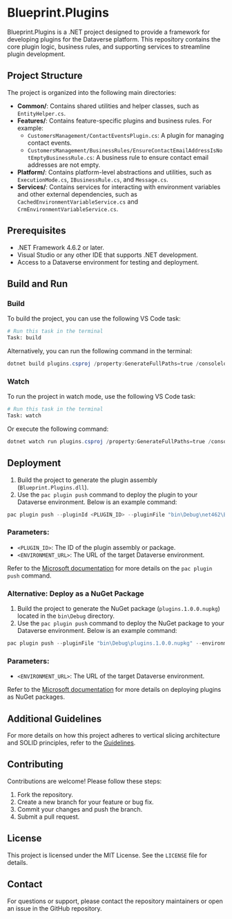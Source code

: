 # Blueprint.Plugins

Blueprint.Plugins is a .NET project designed to provide a framework for developing plugins for the Dataverse platform. This repository contains the core plugin logic, business rules, and supporting services to streamline plugin development.

## Project Structure

The project is organized into the following main directories:

- **Common/**: Contains shared utilities and helper classes, such as `EntityHelper.cs`.
- **Features/**: Contains feature-specific plugins and business rules. For example:
  - `CustomersManagement/ContactEventsPlugin.cs`: A plugin for managing contact events.
  - `CustomersManagement/BusinessRules/EnsureContactEmailAddressIsNotEmptyBusinessRule.cs`: A business rule to ensure contact email addresses are not empty.
- **Platform/**: Contains platform-level abstractions and utilities, such as `ExecutionMode.cs`, `IBusinessRule.cs`, and `Message.cs`.
- **Services/**: Contains services for interacting with environment variables and other external dependencies, such as `CachedEnvironmentVariableService.cs` and `CrmEnvironmentVariableService.cs`.

## Prerequisites

- .NET Framework 4.6.2 or later.
- Visual Studio or any other IDE that supports .NET development.
- Access to a Dataverse environment for testing and deployment.

## Build and Run

### Build
To build the project, you can use the following VS Code task:

```bash
# Run this task in the terminal
Task: build
```

Alternatively, you can run the following command in the terminal:

```powershell
dotnet build plugins.csproj /property:GenerateFullPaths=true /consoleloggerparameters:NoSummary
```

### Watch
To run the project in watch mode, use the following VS Code task:

```bash
# Run this task in the terminal
Task: watch
```

Or execute the following command:

```powershell
dotnet watch run plugins.csproj /property:GenerateFullPaths=true /consoleloggerparameters:NoSummary
```

## Deployment

1. Build the project to generate the plugin assembly (`Blueprint.Plugins.dll`).
2. Use the `pac plugin push` command to deploy the plugin to your Dataverse environment. Below is an example command:

```powershell
pac plugin push --pluginId <PLUGIN_ID> --pluginFile "bin\Debug\net462\Blueprint.Plugins.dll" --environment <ENVIRONMENT_URL> --type Assembly
```

### Parameters:
- `<PLUGIN_ID>`: The ID of the plugin assembly or package.
- `<ENVIRONMENT_URL>`: The URL of the target Dataverse environment.

Refer to the [Microsoft documentation](https://learn.microsoft.com/en-us/power-platform/developer/cli/reference/plugin#pac-plugin-push) for more details on the `pac plugin push` command.

### Alternative: Deploy as a NuGet Package

1. Build the project to generate the NuGet package (`plugins.1.0.0.nupkg`) located in the `bin\Debug` directory.
2. Use the `pac plugin push` command to deploy the NuGet package to your Dataverse environment. Below is an example command:

```powershell
pac plugin push --pluginFile "bin\Debug\plugins.1.0.0.nupkg" --environment <ENVIRONMENT_URL>
```

### Parameters:
- `<ENVIRONMENT_URL>`: The URL of the target Dataverse environment.

Refer to the [Microsoft documentation](https://learn.microsoft.com/en-us/power-platform/developer/cli/reference/plugin#pac-plugin-push) for more details on deploying plugins as NuGet packages.

## Additional Guidelines

For more details on how this project adheres to vertical slicing architecture and SOLID principles, refer to the [Guidelines](./Guideline.md).

## Contributing

Contributions are welcome! Please follow these steps:

1. Fork the repository.
2. Create a new branch for your feature or bug fix.
3. Commit your changes and push the branch.
4. Submit a pull request.

## License

This project is licensed under the MIT License. See the `LICENSE` file for details.

## Contact

For questions or support, please contact the repository maintainers or open an issue in the GitHub repository.
